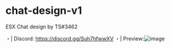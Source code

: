 # chat-design-v1

ESX Chat design by TS#3462

・| Discord: https://discord.gg/Suh7hfwwXV
・| Preview:![image](https://user-images.githubusercontent.com/103532607/174905236-f741e7a4-29ad-486a-8049-c8d7fab5a949.png)
